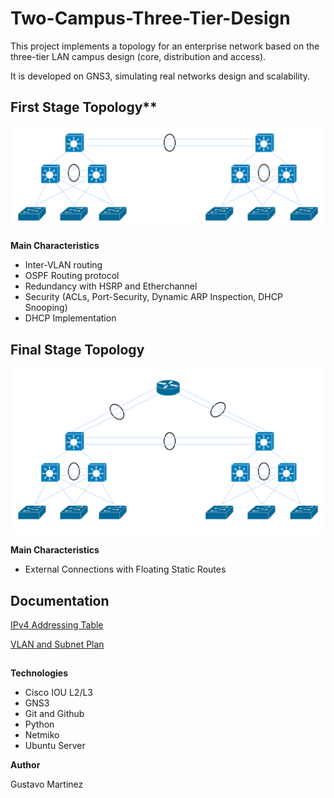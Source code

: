 # Two-Campus-Three-Tier-Design

This project implements a topology for an enterprise network based on the three-tier LAN campus design (core, distribution and access).

It is developed on GNS3, simulating real networks design and scalability.

## First Stage Topology**

![Topología de red](diagrams/first_stage_topology.png)


**Main Characteristics**

- Inter-VLAN routing
- OSPF Routing protocol
- Redundancy with HSRP and Etherchannel
- Security (ACLs, Port-Security, Dynamic ARP Inspection, DHCP Snooping)
- DHCP Implementation

 ## Final Stage Topology

 ![Topología de red](diagrams/finalstage_topology.png)
 

 **Main Characteristics**
 
- External Connections with Floating Static Routes

## Documentation

[IPv4 Addressing Table](docs/ip_addressing) 

[VLAN and Subnet Plan](docs/vlan-and-subnet-plan)


## 

**Technologies**

- Cisco IOU L2/L3
- GNS3
- Git and Github
- Python
- Netmiko
- Ubuntu Server



**Author** 

Gustavo Martinez

